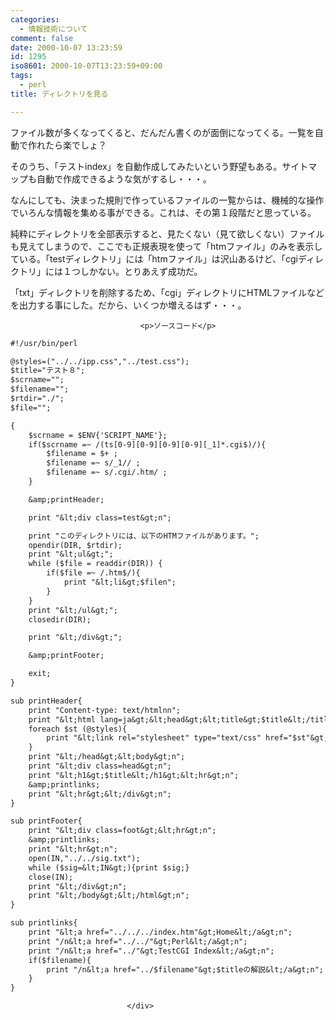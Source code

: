 ```yaml
---
categories:
  - 情報技術について
comment: false
date: 2000-10-07 13:23:59
id: 1295
iso8601: 2000-10-07T13:23:59+09:00
tags:
  - perl
title: ディレクトリを見る

---
```


<div class="entry-body">
                                 <p>ファイル数が多くなってくると、だんだん書くのが面倒になってくる。一覧を自動で作れたら楽でしょ？ </p>

<p>そのうち、「テストindex」を自動作成してみたいという野望もある。サイトマップも自動で作成できるような気がするし・・・。 </p>

<p>なんにしても、決まった規則で作っているファイルの一覧からは、機械的な操作でいろんな情報を集める事ができる。これは、その第１段階だと思っている。 </p>

<p>純粋にディレクトリを全部表示すると、見たくない（見て欲しくない）ファイルも見えてしまうので、ここでも正規表現を使って「htmファイル」のみを表示している。「testディレクトリ」には「htmファイル」は沢山あるけど、「cgiディレクトリ」には１つしかない。とりあえず成功だ。 </p>

<p>「txt」ディレクトリを削除するため、「cgi」ディレクトリにHTMLファイルなどを出力する事にした。だから、いくつか増えるはず・・・。</p>
                              
                                 <p>ソースコード</p>

```default
#!/usr/bin/perl

@styles=("../../ipp.css","../test.css");
$title="テスト８";
$scrname="";
$filename="";
$rtdir="./";
$file="";

{
    $scrname = $ENV{'SCRIPT_NAME'};
    if($scrname =~ /(ts[0-9][0-9][0-9][0-9][_1]*.cgi$)/){
        $filename = $+ ;
        $filename =~ s/_1// ;
        $filename =~ s/.cgi/.htm/ ;
    }

    &amp;printHeader;

    print "&lt;div class=test&gt;n";

    print "このディレクトリには、以下のHTMファイルがあります。";
    opendir(DIR, $rtdir);
    print "&lt;ul&gt;";
    while ($file = readdir(DIR)) {
        if($file =~ /.htm$/){
            print "&lt;li&gt;$filen";
        }
    }
    print "&lt;/ul&gt;";
    closedir(DIR);

    print "&lt;/div&gt;";

    &amp;printFooter;

    exit;
}

sub printHeader{
    print "Content-type: text/htmlnn";
    print "&lt;html lang=ja&gt;&lt;head&gt;&lt;title&gt;$title&lt;/title&gt;n";
    foreach $st (@styles){
        print "&lt;link rel="stylesheet" type="text/css" href="$st"&gt;n";
    }
    print "&lt;/head&gt;&lt;body&gt;n";
    print "&lt;div class=head&gt;n";
    print "&lt;h1&gt;$title&lt;/h1&gt;&lt;hr&gt;n";
    &amp;printlinks;
    print "&lt;hr&gt;&lt;/div&gt;n";
}

sub printFooter{
    print "&lt;div class=foot&gt;&lt;hr&gt;n";
    &amp;printlinks;
    print "&lt;hr&gt;n";
    open(IN,"../../sig.txt");
    while ($sig=&lt;IN&gt;){print $sig;}
    close(IN);
    print "&lt;/div&gt;n";
    print "&lt;/body&gt;&lt;/html&gt;n";
}

sub printlinks{
    print "&lt;a href="../../../index.htm"&gt;Home&lt;/a&gt;n";
    print "/n&lt;a href="../../"&gt;Perl&lt;/a&gt;n";
    print "/n&lt;a href="../"&gt;TestCGI Index&lt;/a&gt;n";
    if($filename){
        print "/n&lt;a href="../$filename"&gt;$titleの解説&lt;/a&gt;n";
    }
}
```
                              </div>
    	